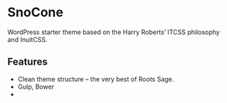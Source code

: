 # SnoCone
WordPress starter theme based on the Harry Roberts’ ITCSS philosophy and InuitCSS.

## Features
- Clean theme structure – the very best of Roots Sage.
- Gulp, Bower
-